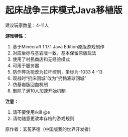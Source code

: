 # 起床战争三床模式Java移植版

建议玩家数量：4-11人

**游戏特性：**
1. 基于Minecraft 1.17.1 Java Edition原版游戏制作
2. 对应坐标与基岩版一致，基本保留原版玩法
3. 使用了村民商店和无经验模式
4. 可用于服务器
5. 防作弊功能改为拉杆控制，坐标为-1033 4 -13
6. 观战时“扔床回城”改为“扔黏液球回城”
7. 仿基岩版回血机制
8. 删除了满10人加速开始机制

**注意：**
1. 请不要使用/kill @e
2. 请勿随意更改本存档的游戏规则


原作者：玄菟茅德（中国版我的世界开发者）
